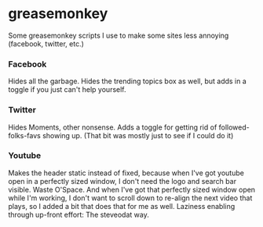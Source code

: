 # greasemonkey
Some greasemonkey scripts I use to make some sites less annoying (facebook, twitter, etc.)

<h3>Facebook</h3>

Hides all the garbage.  Hides the trending topics box as well, but adds in a toggle if you just can't help yourself.

<h3>Twitter</h3>

Hides Moments, other nonsense.  Adds a toggle for getting rid of followed-folks-favs showing up. (That bit was mostly just to see if I could do it)

<h3>Youtube</h3>

Makes the header static instead of fixed, because when I've got youtube open in a perfectly sized window, I don't need the logo and search bar visible.  Waste O'Space. And when I've got that perfectly sized window open while I'm working, I don't want to scroll down to re-align the next video that plays, so I added a bit that does that for me as well.  Laziness enabling through up-front effort: The steveodat way.
